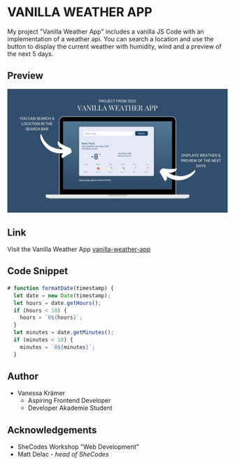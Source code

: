 # VANILLA WEATHER APP

My project "Vanilla Weather App" includes a vanilla JS Code with an implementation of a weather api. You can search a location and use the button to display the current weather with humidity, wind and a preview of the next 5 days.

## Preview

![preview-img-project](./img/preview-weather-app.jpg)

## Link

Visit the Vanilla Weather App
[vanilla-weather-app](https://heartfelt-dango-07ad0c.netlify.app/)

## Code Snippet

```JavaScript
# function formatDate(timestamp) {
  let date = new Date(timestamp);
  let hours = date.getHours();
  if (hours < 10) {
    hours = `0${hours}`;
  }
  let minutes = date.getMinutes();
  if (minutes < 10) {
    minutes = `0${minutes}`;
  }
```

## Author

- Vanessa Krämer
  - Aspiring Frontend Developer
  - Developer Akademie Student

## Acknowledgements

- SheCodes Workshop "Web Development"
- Matt Delac - _head of SheCodes_
